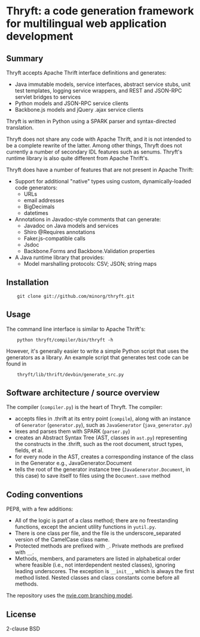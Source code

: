 # Thryft: a code generation framework for multilingual web application development

## Summary

Thryft accepts Apache Thrift interface definitions and generates:

* Java immutable models, service interfaces, abstract service stubs, unit test templates, logging service wrappers, and REST and JSON-RPC servlet bridges to services
* Python models and JSON-RPC service clients
* Backbone.js models and jQuery .ajax service clients

Thryft is written in Python using a SPARK parser and syntax-directed translation.

Thryft does not share any code with Apache Thrift, and it is not intended to be a complete rewrite of the latter.
Among other things, Thryft does not currently a number of secondary IDL features such as senums. Thryft's runtime library is also quite different from Apache Thrift's.

Thryft does have a number of features that are not present in Apache Thrift:

* Support for additional "native" types using custom, dynamically-loaded code generators:
    * URLs
    * email addresses
    * BigDecimals
    * datetimes
* Annotations in Javadoc-style comments that can generate:
    * Javadoc on Java models and services
    * Shiro @Requires annotations
    * Faker.js-compatible calls
    * Jsdoc
    * Backbone.Forms and Backbone.Validation properties
* A Java runtime library that provides:
    * Model marshalling protocols: CSV; JSON; string maps

## Installation

        git clone git://github.com/minorg/thryft.git

## Usage

The command line interface is similar to Apache Thrift's:

        python thryft/compiler/bin/thryft -h

However, it's generally easier to write a simple Python script that uses the generators as a library.
An example script that generates test code can be found in

        thryft/lib/thrift/devbin/generate_src.py

## Software architecture / source overview

The compiler (`compiler.py`) is the heart of Thryft. The compiler:
* accepts files in .thrift at its entry point (`compile`), along with an instance of `Generator` (`generator.py`), such as `JavaGenerator` (`java_generator.py`)
* lexes and parses them with SPARK (`parser.py`)
* creates an Abstract Syntax Tree (AST, classes in `ast.py`) representing the constructs in the .thrift, such as the root document, struct types, fields, et al.
* for every node in the AST, creates a corresponding instance of the class in the Generator e.g., JavaGenerator.Document
* tells the root of the generator instance tree (`JavaGenerator.Document`, in this case) to save itself to files using the `Document.save` method

## Coding conventions

PEP8, with a few additions:
* All of the logic is part of a class method; there are no freestanding functions, except the ancient utility functions in `yutil.py`.
* There is one class per file, and the file is the underscore_separated version of the CamelCase class name.
* Protected methods are prefixed with `_`. Private methods are prefixed with `__`.
* Methods, members, and parameters are listed in alphabetical order where feasible (i.e., not interdependent nested classes), ignoring leading underscores. The exception is `__init__`, which is always the first method listed. Nested classes and class constants come before all methods.

The repository uses the [nvie.com branching model](http://nvie.com/posts/a-successful-git-branching-model/).

## License
2-clause BSD
